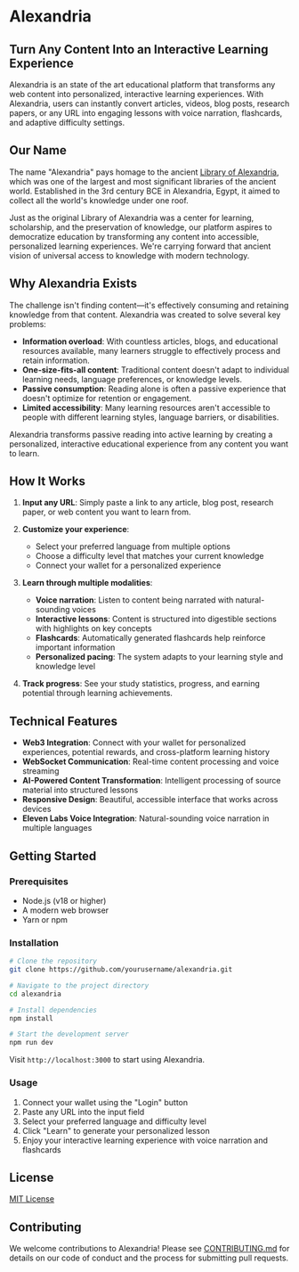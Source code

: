 # Alexandria

## Turn Any Content Into an Interactive Learning Experience

Alexandria is an state of the art educational platform that transforms any web content into personalized, interactive learning experiences. With Alexandria, users can instantly convert articles, videos, blog posts, research papers, or any URL into engaging lessons with voice narration, flashcards, and adaptive difficulty settings.

## Our Name

The name "Alexandria" pays homage to the ancient [Library of Alexandria](https://en.wikipedia.org/wiki/Library_of_Alexandria), which was one of the largest and most significant libraries of the ancient world. Established in the 3rd century BCE in Alexandria, Egypt, it aimed to collect all the world's knowledge under one roof.

Just as the original Library of Alexandria was a center for learning, scholarship, and the preservation of knowledge, our platform aspires to democratize education by transforming any content into accessible, personalized learning experiences. We're carrying forward that ancient vision of universal access to knowledge with modern technology.

## Why Alexandria Exists

The challenge isn't finding content—it's effectively consuming and retaining knowledge from that content. Alexandria was created to solve several key problems:

- **Information overload**: With countless articles, blogs, and educational resources available, many learners struggle to effectively process and retain information.
- **One-size-fits-all content**: Traditional content doesn't adapt to individual learning needs, language preferences, or knowledge levels.
- **Passive consumption**: Reading alone is often a passive experience that doesn't optimize for retention or engagement.
- **Limited accessibility**: Many learning resources aren't accessible to people with different learning styles, language barriers, or disabilities.

Alexandria transforms passive reading into active learning by creating a personalized, interactive educational experience from any content you want to learn.

## How It Works

1. **Input any URL**: Simply paste a link to any article, blog post, research paper, or web content you want to learn from.
2. **Customize your experience**:

   - Select your preferred language from multiple options
   - Choose a difficulty level that matches your current knowledge
   - Connect your wallet for a personalized experience

3. **Learn through multiple modalities**:

   - **Voice narration**: Listen to content being narrated with natural-sounding voices
   - **Interactive lessons**: Content is structured into digestible sections with highlights on key concepts
   - **Flashcards**: Automatically generated flashcards help reinforce important information
   - **Personalized pacing**: The system adapts to your learning style and knowledge level

4. **Track progress**: See your study statistics, progress, and earning potential through learning achievements.

## Technical Features

- **Web3 Integration**: Connect with your wallet for personalized experiences, potential rewards, and cross-platform learning history
- **WebSocket Communication**: Real-time content processing and voice streaming
- **AI-Powered Content Transformation**: Intelligent processing of source material into structured lessons
- **Responsive Design**: Beautiful, accessible interface that works across devices
- **Eleven Labs Voice Integration**: Natural-sounding voice narration in multiple languages

## Getting Started

### Prerequisites

- Node.js (v18 or higher)
- A modern web browser
- Yarn or npm

### Installation

```bash
# Clone the repository
git clone https://github.com/yourusername/alexandria.git

# Navigate to the project directory
cd alexandria

# Install dependencies
npm install

# Start the development server
npm run dev
```

Visit `http://localhost:3000` to start using Alexandria.

### Usage

1. Connect your wallet using the "Login" button
2. Paste any URL into the input field
3. Select your preferred language and difficulty level
4. Click "Learn" to generate your personalized lesson
5. Enjoy your interactive learning experience with voice narration and flashcards

## License

[MIT License](LICENSE)

## Contributing

We welcome contributions to Alexandria! Please see [CONTRIBUTING.md](CONTRIBUTING.md) for details on our code of conduct and the process for submitting pull requests.
